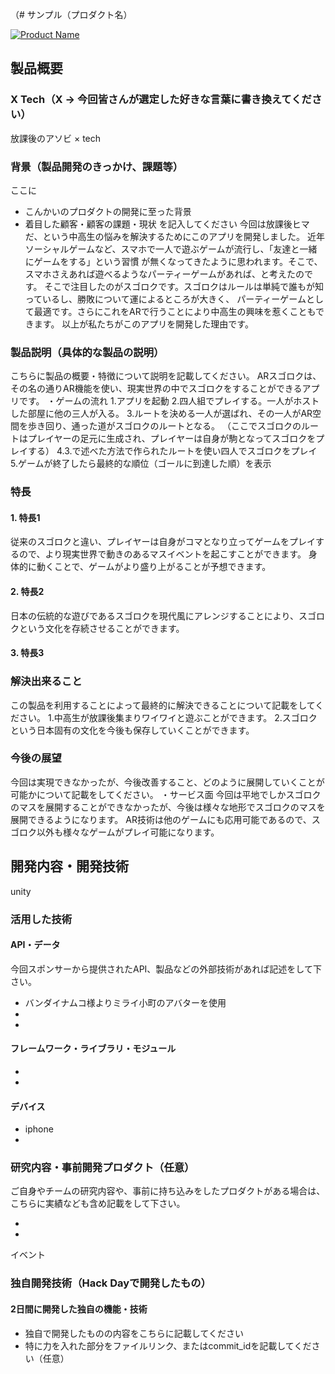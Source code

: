 （# サンプル（プロダクト名）

[![Product Name](image.png)](https://www.youtube.com/watch?v=G5rULR53uMk)

## 製品概要
### X Tech（X → 今回皆さんが選定した好きな言葉に書き換えてください）
放課後のアソビ × tech

### 背景（製品開発のきっかけ、課題等）
ここに
- こんかいのプロダクトの開発に至った背景
- 着目した顧客・顧客の課題・現状
を記入してください
今回は放課後ヒマだ、という中高生の悩みを解決するためにこのアプリを開発しました。
近年ソーシャルゲームなど、スマホで一人で遊ぶゲームが流行し、「友達と一緒にゲームをする」という習慣
が無くなってきたように思われます。そこで、スマホさえあれば遊べるようなパーティーゲームがあれば、と考えたのです。
そこで注目したのがスゴロクです。スゴロクはルールは単純で誰もが知っているし、勝敗について運によるところが大きく、
パーティーゲームとして最適です。さらにこれをARで行うことにより中高生の興味を惹くこともできます。
以上が私たちがこのアプリを開発した理由です。


### 製品説明（具体的な製品の説明）
こちらに製品の概要・特徴について説明を記載してください。
ARスゴロクは、その名の通りAR機能を使い、現実世界の中でスゴロクをすることができるアプリです。
・ゲームの流れ
1.アプリを起動
2.四人組でプレイする。一人がホストした部屋に他の三人が入る。
3.ルートを決める一人が選ばれ、その一人がAR空間を歩き回り、通った道がスゴロクのルートとなる。
（ここでスゴロクのルートはプレイヤーの足元に生成され、プレイヤーは自身が駒となってスゴロクをプレイする）
4.3.で述べた方法で作られたルートを使い四人でスゴロクをプレイ
5.ゲームが終了したら最終的な順位（ゴールに到達した順）を表示
### 特長

#### 1. 特長1
従来のスゴロクと違い、プレイヤーは自身がコマとなり立ってゲームをプレイするので、より現実世界で動きのあるマスイベントを起こすことができます。
身体的に動くことで、ゲームがより盛り上がることが予想できます。
#### 2. 特長2
日本の伝統的な遊びであるスゴロクを現代風にアレンジすることにより、スゴロクという文化を存続させることができます。
#### 3. 特長3

### 解決出来ること
この製品を利用することによって最終的に解決できることについて記載をしてください。
1.中高生が放課後集まりワイワイと遊ぶことができます。
2.スゴロクという日本固有の文化を今後も保存していくことができます。

### 今後の展望
今回は実現できなかったが、今後改善すること、どのように展開していくことが可能かについて記載をしてください。
・サービス面
今回は平地でしかスゴロクのマスを展開することができなかったが、今後は様々な地形でスゴロクのマスを展開できるようになります。
AR技術は他のゲームにも応用可能であるので、スゴロク以外も様々なゲームがプレイ可能になります。



## 開発内容・開発技術
unity
### 活用した技術
#### API・データ
今回スポンサーから提供されたAPI、製品などの外部技術があれば記述をして下さい。

* バンダイナムコ様よりミライ小町のアバターを使用
* 
* 

#### フレームワーク・ライブラリ・モジュール
* 
* 

#### デバイス
* iphone
* 

### 研究内容・事前開発プロダクト（任意）
ご自身やチームの研究内容や、事前に持ち込みをしたプロダクトがある場合は、こちらに実績なども含め記載をして下さい。

* 
* 

イベント
### 独自開発技術（Hack Dayで開発したもの）
#### 2日間に開発した独自の機能・技術
* 独自で開発したものの内容をこちらに記載してください
* 特に力を入れた部分をファイルリンク、またはcommit_idを記載してください（任意）
